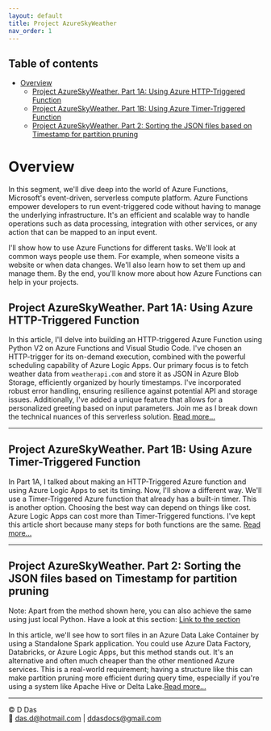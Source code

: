 ```yaml
---
layout: default
title: Project AzureSkyWeather
nav_order: 1
---
```

## Table of contents
- [Overview](#overview)
  - [Project AzureSkyWeather. Part 1A: Using Azure HTTP-Triggered Function](#project-azureskyweather-part-1a-using-azure-http-triggered-function)
  - [Project AzureSkyWeather. Part 1B: Using Azure Timer-Triggered Function](#project-azureskyweather-part-1b-using-azure-timer-triggered-function)
  - [Project AzureSkyWeather. Part 2: Sorting the JSON files based on Timestamp for partition pruning](#project-azureskyweather-part-2-sorting-the-json-files-based-on-timestamp-for-partition-pruning)


# Overview

In this segment, we'll dive deep into the world of Azure Functions, Microsoft's event-driven, serverless compute platform. Azure Functions empower developers to run event-triggered code without having to manage the underlying infrastructure. It's an efficient and scalable way to handle operations such as data processing, integration with other services, or any action that can be mapped to an input event.

I'll show how to use Azure Functions for different tasks. We'll look at common ways people use them. For example, when someone visits a website or when data changes. We'll also learn how to set them up and manage them. By the end, you'll know more about how Azure Functions can help in your projects.


## Project AzureSkyWeather. Part 1A: Using Azure HTTP-Triggered Function

In this article, I'll delve into building an HTTP-triggered Azure Function using Python V2 on Azure Functions and Visual Studio Code. I've chosen an HTTP-trigger for its on-demand execution, combined with the powerful scheduling capability of Azure Logic Apps. Our primary focus is to fetch weather data from `weatherapi.com` and store it as JSON in Azure Blob Storage, efficiently organized by hourly timestamps. I've incorporated robust error handling, ensuring resilience against potential API and storage issues. Additionally, I've added a unique feature that allows for a personalized greeting based on input parameters. Join me as I break down the technical nuances of this serverless solution. [Read more...](articles/AzureFunctions/AzureSkyWeather/HttpTriggered/Project_Details_HTTPTriggered.html)

---
## Project AzureSkyWeather. Part 1B: Using Azure Timer-Triggered Function

In Part 1A, I talked about making an HTTP-Triggered Azure function and using Azure Logic Apps to set its timing. Now, I'll show a different way. We'll use a Timer-Triggered Azure function that already has a built-in timer. This is another option. Choosing the best way can depend on things like cost. Azure Logic Apps can cost more than Timer-Triggered functions. I've kept this article short because many steps for both functions are the same.
[Read more...](articles/AzureFunctions/AzureSkyWeather/TimerTriggered/Project_Details_TimerTriggered.html)

---
## Project AzureSkyWeather. Part 2: Sorting the JSON files based on Timestamp for partition pruning

Note: Apart from the method shown here, you can also achieve the same using just local Python. Have a look at this section: [Link to the section](articles/Misc/SortAzureBlobFilesUsingLocalPython/LocalPython_AzureBlob.html)

In this article, we'll see how to sort files in an Azure Data Lake Container by using a Standalone Spark application. You could use Azure Data Factory, Databricks, or Azure Logic Apps, but this method stands out. It's an alternative and often much cheaper than the other mentioned Azure services. This is a real-world requirement; having a structure like this can make partition pruning more efficient during query time, especially if you're using a system like Apache Hive or Delta Lake.[Read more...](articles/Misc/Spark_To_ADLS/Part2-SortingADLSContainerUsingSpark.html)

---

© D Das  
📧 [das.d@hotmail.com](mailto:das.d@hotmail.com) | [ddasdocs@gmail.com](mailto:ddasdocs@gmail.com)